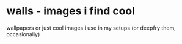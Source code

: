 # walls - images i find cool
wallpapers or just cool images i use in my setups (or deepfry them, occasionally)
